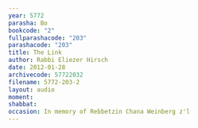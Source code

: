 ```yaml
---
year: 5772
parasha: Bo
bookcode: "2"
fullparashacode: "203"
parashacode: "203"
title: The Link
author: Rabbi Eliezer Hirsch
date: 2012-01-28
archivecode: 57722032
filename: 5772-203-2
layout: audio
moment: 
shabbat: 
occasion: In memory of Rebbetzin Chana Weinberg z'l
---
```

